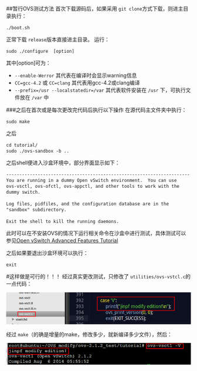 ##暂行OVS测试方法
首次下载源码后，如果采用 `git clone`方式下载，则进主目录执行：
<!--lang:shell-->
	./boot.sh
正常下载 `release`版本直接进主目录。
运行：
<!--lang:shell-->
	sudo ./configure  [option]
其中[option]可为：

* `--enable-Werror` 其代表在编译时会显示warning信息
* `CC=gcc-4.2` 或 `CC=clang` 其代表用gcc-4.2或clang编译
* `--prefix=/usr --localstatedir=/var` 其代表软件安装在 `/usr` 下，可执行文件放在 `/var` 中

###之后在首次或是每次更改完代码后执行以下操作
在源代码主文件夹中执行：
<!--lang:shell-->
	sudo make
之后
<!--lang:shell-->
	cd tutorial/
	sudo ./ovs-sandbox -b ..
之后shell便进入沙盒环境中，部分界面显示如下：
<!--lang:shell-->
	----------------------------------------------------------------------
	You are running in a dummy Open vSwitch environment.  You can use
	ovs-vsctl, ovs-ofctl, ovs-appctl, and other tools to work with the
	dummy switch.  
	
	Log files, pidfiles, and the configuration database are in the
	"sandbox" subdirectory.
	
	Exit the shell to kill the running daemons.
此时可以在不安装OVS的情况下运行相关命令在沙盒中进行测试，具体测试可以参见[Open vSwitch Advanced Features Tutorial](http://git.openvswitch.org/cgi-bin/gitweb.cgi?p=openvswitch;a=blob_plain;f=tutorial/Tutorial;hb=HEAD)

之后如果要退出沙盒环境可以执行：
<!--lang:shell-->
	exit

#这样做是可行的！！！
经过真实更改测试，只修改了 `utilities/ovs-vstcl.c`的一点代码：

![](./pic/26.png)

经过 `make`（的确是增量的make，修改多少，就新编译多少文件），然后：

![](./pic/27.png)